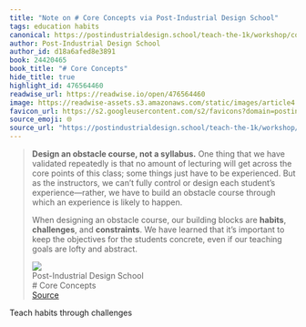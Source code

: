 ```yaml
---
title: "Note on # Core Concepts via Post-Industrial Design School"
tags: education habits
canonical: https://postindustrialdesign.school/teach-the-1k/workshop/core-concepts/#working-in-public
author: Post-Industrial Design School
author_id: d18a6afed8e3891
book: 24420465
book_title: "# Core Concepts"
hide_title: true
highlight_id: 476564460
readwise_url: https://readwise.io/open/476564460
image: https://readwise-assets.s3.amazonaws.com/static/images/article4.6bc1851654a0.png
favicon_url: https://s2.googleusercontent.com/s2/favicons?domain=postindustrialdesign.school
source_emoji: 🌐
source_url: "https://postindustrialdesign.school/teach-the-1k/workshop/core-concepts/#working-in-public:~:text=**Design%20an%20obstacle,lofty%20and%20abstract."
---
```


> **Design an obstacle course, not a syllabus.** One thing that we have validated repeatedly is that no amount of lecturing will get across the core points of this class; some things just have to be experienced. But as the instructors, we can’t fully control or design each student’s experience—rather, we have to build an obstacle course through which an experience is likely to happen.
> 
> When designing an obstacle course, our building blocks are **habits**, **challenges**, and **constraints**. We have learned that it’s important to keep the objectives for the students concrete, even if our teaching goals are lofty and abstract.
> <div class="quoteback-footer"><div class="quoteback-avatar"><img class="mini-favicon" src="https://s2.googleusercontent.com/s2/favicons?domain=postindustrialdesign.school"></div><div class="quoteback-metadata"><div class="metadata-inner"><span style="display:none">FROM:</span><div aria-label="Post-Industrial Design School" class="quoteback-author"> Post-Industrial Design School</div><div aria-label="# Core Concepts" class="quoteback-title"> # Core Concepts</div></div></div><div class="quoteback-backlink"><a target="_blank" aria-label="go to the full text of this quotation" rel="noopener" href="https://postindustrialdesign.school/teach-the-1k/workshop/core-concepts/#working-in-public:~:text=**Design%20an%20obstacle,lofty%20and%20abstract." class="quoteback-arrow"> Source</a></div></div>

Teach habits through challenges
